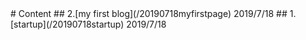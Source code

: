 <link href="favicon.ico" rel="SHORTCUT ICON" />
# Content
## 2.[my first blog](/20190718myfirstpage) 2019/7/18
## 1.[startup](/20190718startup) 2019/7/18
